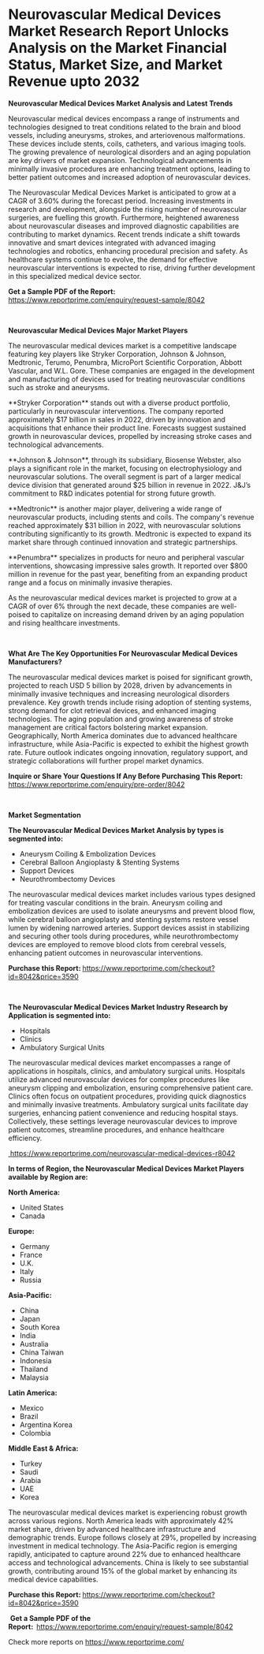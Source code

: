 <p><h1>Neurovascular Medical Devices Market Research Report Unlocks Analysis on the Market Financial Status, Market Size, and Market Revenue upto 2032</h1></p><p><strong>Neurovascular Medical Devices Market Analysis and Latest Trends</strong></p>
<p><p>Neurovascular medical devices encompass a range of instruments and technologies designed to treat conditions related to the brain and blood vessels, including aneurysms, strokes, and arteriovenous malformations. These devices include stents, coils, catheters, and various imaging tools. The growing prevalence of neurological disorders and an aging population are key drivers of market expansion. Technological advancements in minimally invasive procedures are enhancing treatment options, leading to better patient outcomes and increased adoption of neurovascular devices.</p><p>The Neurovascular Medical Devices Market is anticipated to grow at a CAGR of 3.60% during the forecast period. Increasing investments in research and development, alongside the rising number of neurovascular surgeries, are fuelling this growth. Furthermore, heightened awareness about neurovascular diseases and improved diagnostic capabilities are contributing to market dynamics. Recent trends indicate a shift towards innovative and smart devices integrated with advanced imaging technologies and robotics, enhancing procedural precision and safety. As healthcare systems continue to evolve, the demand for effective neurovascular interventions is expected to rise, driving further development in this specialized medical device sector.</p></p>
<p><strong>Get a Sample PDF of the Report:&nbsp;</strong> <a href="https://www.reportprime.com/enquiry/request-sample/8042?utm_campaign=3581&utm_medium=2&utm_source=Github&utm_content=ia&utm_term=19032025&utm_id=neurovascular-medical-devices">https://www.reportprime.com/enquiry/request-sample/8042</a></p>
<p>&nbsp;</p>
<p><strong>Neurovascular Medical Devices Major Market Players</strong></p>
<p><p>The neurovascular medical devices market is a competitive landscape featuring key players like Stryker Corporation, Johnson & Johnson, Medtronic, Terumo, Penumbra, MicroPort Scientific Corporation, Abbott Vascular, and W.L. Gore. These companies are engaged in the development and manufacturing of devices used for treating neurovascular conditions such as stroke and aneurysms.</p><p>**Stryker Corporation** stands out with a diverse product portfolio, particularly in neurovascular interventions. The company reported approximately $17 billion in sales in 2022, driven by innovation and acquisitions that enhance their product line. Forecasts suggest sustained growth in neurovascular devices, propelled by increasing stroke cases and technological advancements.</p><p>**Johnson & Johnson**, through its subsidiary, Biosense Webster, also plays a significant role in the market, focusing on electrophysiology and neurovascular solutions. The overall segment is part of a larger medical device division that generated around $25 billion in revenue in 2022. J&J’s commitment to R&D indicates potential for strong future growth.</p><p>**Medtronic** is another major player, delivering a wide range of neurovascular products, including stents and coils. The company's revenue reached approximately $31 billion in 2022, with neurovascular solutions contributing significantly to its growth. Medtronic is expected to expand its market share through continued innovation and strategic partnerships.</p><p>**Penumbra** specializes in products for neuro and peripheral vascular interventions, showcasing impressive sales growth. It reported over $800 million in revenue for the past year, benefiting from an expanding product range and a focus on minimally invasive therapies.</p><p>As the neurovascular medical devices market is projected to grow at a CAGR of over 6% through the next decade, these companies are well-poised to capitalize on increasing demand driven by an aging population and rising healthcare investments.</p></p>
<p>&nbsp;</p>
<p><strong>What Are The Key Opportunities For Neurovascular Medical Devices Manufacturers?</strong></p>
<p><p>The neurovascular medical devices market is poised for significant growth, projected to reach USD 5 billion by 2028, driven by advancements in minimally invasive techniques and increasing neurological disorders prevalence. Key growth trends include rising adoption of stenting systems, strong demand for clot retrieval devices, and enhanced imaging technologies. The aging population and growing awareness of stroke management are critical factors bolstering market expansion. Geographically, North America dominates due to advanced healthcare infrastructure, while Asia-Pacific is expected to exhibit the highest growth rate. Future outlook indicates ongoing innovation, regulatory support, and strategic collaborations will further propel market dynamics.</p></p>
<p><strong>Inquire or Share Your Questions If Any Before Purchasing This Report:</strong> <a href="https://www.reportprime.com/enquiry/pre-order/8042?utm_campaign=3581&utm_medium=2&utm_source=Github&utm_content=ia&utm_term=19032025&utm_id=neurovascular-medical-devices">https://www.reportprime.com/enquiry/pre-order/8042</a></p>
<p>&nbsp;</p>
<p><strong>Market Segmentation</strong></p>
<p><strong>The Neurovascular Medical Devices Market Analysis by types is segmented into:</strong></p>
<p><ul><li>Aneurysm Coiling & Embolization Devices</li><li>Cerebral Balloon Angioplasty & Stenting Systems</li><li>Support Devices</li><li>Neurothrombectomy Devices</li></ul></p>
<p><p>The neurovascular medical devices market includes various types designed for treating vascular conditions in the brain. Aneurysm coiling and embolization devices are used to isolate aneurysms and prevent blood flow, while cerebral balloon angioplasty and stenting systems restore vessel lumen by widening narrowed arteries. Support devices assist in stabilizing and securing other tools during procedures, while neurothrombectomy devices are employed to remove blood clots from cerebral vessels, enhancing patient outcomes in neurovascular interventions.</p></p>
<p><strong>Purchase this Report:&nbsp;</strong><a href="https://www.reportprime.com/checkout?id=8042&price=3590&utm_campaign=3581&utm_medium=2&utm_source=Github&utm_content=ia&utm_term=19032025&utm_id=neurovascular-medical-devices">https://www.reportprime.com/checkout?id=8042&price=3590</a></p>
<p>&nbsp;</p>
<p><strong>The Neurovascular Medical Devices Market Industry Research by Application is segmented into:</strong></p>
<p><ul><li>Hospitals</li><li>Clinics</li><li>Ambulatory Surgical Units</li></ul></p>
<p><p>The neurovascular medical devices market encompasses a range of applications in hospitals, clinics, and ambulatory surgical units. Hospitals utilize advanced neurovascular devices for complex procedures like aneurysm clipping and embolization, ensuring comprehensive patient care. Clinics often focus on outpatient procedures, providing quick diagnostics and minimally invasive treatments. Ambulatory surgical units facilitate day surgeries, enhancing patient convenience and reducing hospital stays. Collectively, these settings leverage neurovascular devices to improve patient outcomes, streamline procedures, and enhance healthcare efficiency.</p></p>
<p><a href="https://www.reportprime.com/neurovascular-medical-devices-r8042?utm_campaign=3581&utm_medium=2&utm_source=Github&utm_content=ia&utm_term=19032025&utm_id=neurovascular-medical-devices">&nbsp;https://www.reportprime.com/neurovascular-medical-devices-r8042</a></p>
<p><strong>In terms of Region, the Neurovascular Medical Devices Market Players available by Region are:</strong></p>
<p>
    <p> <strong> North America: </strong>
        <ul>
            <li>United States</li>
            <li>Canada</li>
        </ul>
        </p> 
    <p> <strong> Europe: </strong>
        <ul>
            <li>Germany</li>
            <li>France</li>
            <li>U.K.</li>
            <li>Italy</li>
            <li>Russia</li>
        </ul>
        </p> 
    <p> <strong> Asia-Pacific: </strong>
        <ul>
            <li>China</li>
            <li>Japan</li>
            <li>South Korea</li>
            <li>India</li>
            <li>Australia</li>
            <li>China Taiwan</li>
            <li>Indonesia</li>
            <li>Thailand</li>
            <li>Malaysia</li>
        </ul>
        </p> 
    <p> <strong> Latin America: </strong>
        <ul>
            <li>Mexico</li>
            <li>Brazil</li>
            <li>Argentina Korea</li>
            <li>Colombia</li>
        </ul>
        </p> 
    <p> <strong> Middle East & Africa: </strong>
        <ul>
            <li>Turkey</li>
            <li>Saudi</li>
            <li>Arabia</li>
            <li>UAE</li>
            <li>Korea</li>
        </ul>
    </p>
    </p>
<p><p>The neurovascular medical devices market is experiencing robust growth across various regions. North America leads with approximately 42% market share, driven by advanced healthcare infrastructure and demographic trends. Europe follows closely at 29%, propelled by increasing investment in medical technology. The Asia-Pacific region is emerging rapidly, anticipated to capture around 22% due to enhanced healthcare access and technological advancements. China is likely to see substantial growth, contributing around 15% of the global market by enhancing its medical device capabilities.</p></p>
<p><strong>Purchase this Report: </strong><a href="https://www.reportprime.com/checkout?id=8042&price=3590&utm_campaign=3581&utm_medium=2&utm_source=Github&utm_content=ia&utm_term=19032025&utm_id=neurovascular-medical-devices">https://www.reportprime.com/checkout?id=8042&price=3590</a></p>
<p>&nbsp;<strong>Get a Sample PDF of the Report:&nbsp;&nbsp;</strong><a href="https://www.reportprime.com/enquiry/request-sample/8042?utm_campaign=3581&utm_medium=2&utm_source=Github&utm_content=ia&utm_term=19032025&utm_id=neurovascular-medical-devices">https://www.reportprime.com/enquiry/request-sample/8042</a></p>
<p><strong></strong></p>
<p>Check more reports on <a href="https://www.reportprime.com/?utm_campaign=3581&utm_medium=2&utm_source=Github&utm_content=ia&utm_term=19032025&utm_id=neurovascular-medical-devices">https://www.reportprime.com/</a></p>